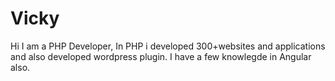 # Vicky
Hi I am a PHP  Developer, In PHP i developed 300+websites and applications and also developed wordpress plugin. I have a few knowlegde in Angular also.
